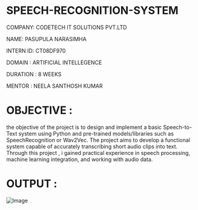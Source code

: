 # SPEECH-RECOGNITION-SYSTEM

COMPANY: CODETECH IT SOLUTIONS PVT.LTD

NAME: PASUPULA NARASIMHA

INTERN ID: CT08DF970

DOMAIN : ARTIFICIAL INTELLEGENCE

DURATION : 8 WEEKS

MENTOR : NEELA SANTHOSH KUMAR

# OBJECTIVE :

the objective  of the project is to design and implement a basic Speech-to-Text system using Python and pre-trained models/libraries such as SpeechRecognition or Wav2Vec. The project aims to develop a functional system capable of accurately transcribing short audio clips into text. Through this project , i  gained practical experience in speech processing, machine learning integration, and working with audio data. 

# OUTPUT :

![Image](https://github.com/user-attachments/assets/4acc6250-5b86-4879-a54a-56510c29639c)
